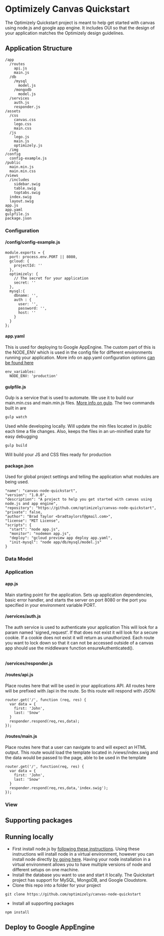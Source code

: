 # Optimizely Canvas Quickstart
The Optimizely Quickstart project is meant to help get started with canvas using node.js and google app engine. It includes OUI so that the design of your application matches the Optimizely design guidelines.

## Application Structure
```
/app
  /routes
    api.js
    main.js
  /db
    /mysql
      model.js
    /mongodb
      model.js
  /services
    auth.js
    responder.js
/assets
  /css
    canvas.css
    lego.css
    main.css
  /js
    lego.js
    main.js
    optimizely.js
  /img
/config
  config-example.js
/public
  main.min.js
  main.min.css
/views
  /includes
    sidebar.swig
    table.swig
    toptabs.swig
  index.swig
  layout.swig
app.js
app.yaml
gulpfile.js
package.json
```
### Configuration
#### /config/config-example.js
```
module.exports = {
  port: process.env.PORT || 8080,
  gcloud: {
    projectId: ''
  },
  optimizely: {
    // The secret for your application
    secret: ''
  },
  mysql:{
    dbname: '',
    auth : {
      user: '',
      password: '',
      host: ''
    }
  }  
};
```
#### app.yaml
This is used for deploying to Google AppEngine. The custom part of this is the NODE_ENV which is used in the config file for different environments running your application. More info on app.yaml configuration options [can be found here ](https://cloud.google.com/appengine/docs/managed-vms/custom-runtimes)
```
env_variables:
  NODE_ENV: 'production'
```
#### gulpfile.js
Gulp is a service that is used to automate. We use it to build our main.min.css and main.min.js files. [More info on gulp](http://gulpjs.com/). The two commands built in are
```
gulp watch
```
Used while developing locally. Will update the min files located in /public each time a file changes. Also, keeps the files in an un-minified state for easy debugging
```
gulp build
```
Will build your JS and CSS files ready for production
#### package.json
Used for global project settings and telling the application what modules are being used.
```
"name": "canvas-node-quickstart",
"version": "1.0.0",
"description": "A project to help you get started with canvas using node.js and app engine",
"repository": "https://github.com/optimizely/canvas-node-quickstart",
"private": false,
"author": "Brad Taylor <bradtaylorsf@gmail.com>",
"license": "MIT License",
"scripts": {
  "start": "node app.js",
  "monitor": "nodemon app.js",
  "deploy": "gcloud preview app deploy app.yaml",
  "init-mysql": "node app/db/mysql/model.js"
}
```
### Data Model

### Application
#### app.js
Main starting point for the application. Sets up application dependencies, basic error handler, and starts the server on port 8080 or the port you specified in your environment variable PORT.

#### /services/auth.js
The auth service is used to authenticate your application This will look for a param named 'signed_request'. If that does not exist it will look for a secure cookie. If a cookie does not exist it will return as unauthorized. Each route you want to lock down so that it can not be accessed outside of a canvas app should use the middleware function ensureAuthenticated().
```

```
#### /services/responder.js

#### /routes/api.js
Place routes here that will be used in your applications API. All routes here will be prefixed with /api in the route. So this route will respond with JSON:
```
router.get('/', function (req, res) {
  var data = {
    first: 'John',
    last: 'Snow'
  }
  responder.respond(req,res,data);
});
```
#### /routes/main.js
Place routes here that a user can navigate to and will expect an HTML output. This route would load the template located in /views/index.swig and the data would be passed to the page, able to be used in the template
```
router.get('/', function(req, res) {
  var data = {
    first: 'John',
    last: 'Snow'
  }
  responder.respond(req,res,data,'index.swig');
});
```



### View




## Supporting packages

## Running locally
* First install node.js by [following these instructions](https://github.com/ekalinin/nodeenv). Using these instructions will install node in a virtual environment, however you can install node directly [by going here](https://nodejs.org/en/download/). Having your node installation in a virtual environment allows you to have multiple versions of node and different setups on one machine.
* Install the database you want to use and start it locally. The Quickstart project has support for MySQL, MongoDB, and Google Cloudstore.
* Clone this repo into a folder for your project
```
git clone https://github.com/optimizely/canvas-node-quickstart
```
* Install all supporting packages
```
npm install
```


## Deploy to Google AppEngine
